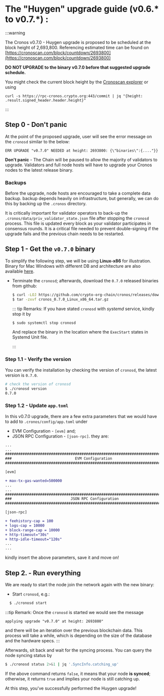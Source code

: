 # The "Huygen" upgrade guide (v0.6.\* to v0.7.\*) :

:::warning

The Cronos v0.7.0 - Huygen upgrade is proposed to be scheduled at the block height of 2,693,800. Referencing estimated time can be found on [https://cronoscan.com/block/countdown/2693800](https://cronoscan.com/block/countdown/2693800)

**DO NOT UPGRADE to the binary v0.7.0 before that suggested upgrade schedule.**

You might check the current block height by the [Cronoscan explorer](https://cronoscan.com/) or using

```
curl -s https://rpc-cronos.crypto.org:443/commit | jq "{height: .result.signed_header.header.height}"
```

:::

## Step 0 - Don't panic

At the point of the proposed upgrade, user will see the error message on the `cronosd` similar to the below:

```
ERR UPGRADE "v0.7.0" NEEDED at height: 2693800: {\"binaries\":{...."}}
```

**Don't panic** - The Chain will be paused to allow the majority of validators to upgrade. Validators and full node hosts will have to upgrade your Cronos nodes to the latest release binary.

### Backups

Before the upgrade, node hosts are encouraged to take a complete data backup. backup depends heavily on infrastructure, but generally, we can do this by backing up the `.cronos` directory.

It is critically important for validator operators to back-up the `.cronos/data/priv_validator_state.json` file after stopping the `cronosd` process. This file is updated every block as your validator participates in consensus rounds. It is a critical file needed to prevent double-signing if the upgrade fails and the previous chain needs to be restarted.

## Step 1 - Get the `v0.7.0` binary

To simplify the following step, we will be using **Linux-x86** for illustration. Binary for Mac Windows with different DB and architecture are also available [here](https://github.com/crypto-org-chain/cronos/releases/tag/v0.7.0).

*   Terminate the `cronosd`; afterwards, download the `0.7.0` released binaries from github:

    ```bash
    $ curl -LOJ https://github.com/crypto-org-chain/cronos/releases/download/v0.7.0/cronos_0.7.0_Linux_x86_64.tar.gz
    $ tar -zxvf cronos_0.7.0_Linux_x86_64.tar.gz
    ```

    ::: tip Remarks: If you have stated `cronosd` with _systemd_ service, kindly stop it by

    ```bash
    $ sudo systemctl stop cronosd
    ```

    And replace the binary in the location where the `ExecStart` states in Systemd Unit file.

    :::

### Step 1.1 - Verify the version

You can verify the installation by checking the version of `cronosd`, the latest version is `0.7.0`.

```bash
# check the version of cronosd
$ ./cronosd version
0.7.0
```

### Step 1.2 - Update `app.toml`

In this v0.7.0 upgrade, there are a few extra parameters that we would have to add to `.cronos/config/app.toml` under

* EVM Configuration - `[evm]` and;
* JSON RPC Configuration - `[json-rpc]`. they are:

```diff
...
...
###############################################################################
###                             EVM Configuration                           ###
###############################################################################

[evm]

+ max-tx-gas-wanted=500000
...
...
###############################################################################
###                           JSON RPC Configuration                        ###
###############################################################################

[json-rpc]

+ feehistory-cap = 100
+ logs-cap = 10000
+ block-range-cap = 10000
+ http-timeout="30s"
+ http-idle-timeout="120s"
...
...
```

kindly insert the above parameters, save it and move on!

## Step 2. - Run everything

We are ready to start the node join the network again with the new binary:

* Start `cronosd`, e.g.:

```bash
  $ ./cronosd start
```

:::tip Remark: Once the `cronosd` is started we would see the message

```
applying upgrade "v0.7.0" at height: 2693800"
```

and there will be an iteration over the previous blockchain data. This process will take a while, which is depending on the size of the database and the hardware specs. :::

Afterwards, sit back and wait for the syncing process. You can query the node syncing status by

```bash
$ ./cronosd status 2>&1 | jq '.SyncInfo.catching_up'
```

If the above command returns `false`, it means that your node **is synced**; otherwise, it returns `true` and implies your node is still catching up.

At this step, you've successfully performed the Huygen upgrade!
